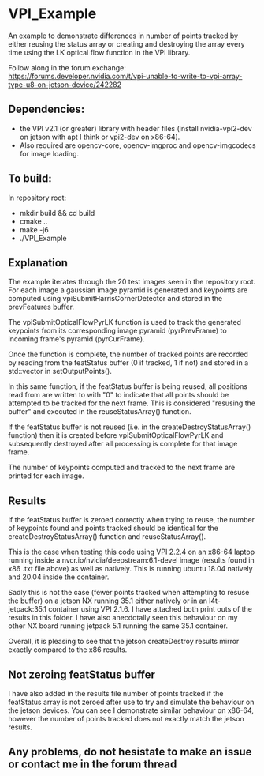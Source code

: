 # VPI_Example
An example to demonstrate differences in number of points tracked by either reusing the status array or creating and destroying the array every time using the LK optical flow function in the VPI library.

Follow along in the forum exchange: https://forums.developer.nvidia.com/t/vpi-unable-to-write-to-vpi-array-type-u8-on-jetson-device/242282

## Dependencies:
- the VPI v2.1 (or greater) library with header files (install nvidia-vpi2-dev on jetson with apt I think or vpi2-dev on x86-64). 
- Also required are opencv-core, opencv-imgproc and opencv-imgcodecs for image loading.

## To build: 

In repository root: 
 - mkdir build && cd build 
 - cmake .. 
 - make -j6
 - ./VPI_Example 
 
 ## Explanation
 The example iterates through the 20 test images seen in the repository root. For each image a gaussian image pyramid is generated and keypoints are computed using vpiSubmitHarrisCornerDetector and stored in the prevFeatures buffer. 
 
The vpiSubmitOpticalFlowPyrLK function is used to track the generated keypoints from its corresponding image pyramid (pyrPrevFrame) to incoming frame's pyramid (pyrCurFrame). 

Once the function is complete, the number of tracked points are recorded by reading from the featStatus buffer (0 if tracked, 1 if not) and stored in a std::vector in setOutputPoints(). 

In this same function, if the featStatus buffer is being reused, all positions read from are written to with "0" to indicate that all points should be attempted to be tracked for the next frame. This is considered "resusing the buffer" and executed in the reuseStatusArray() function. 

If the featStatus buffer is not reused (i.e. in the createDestroyStatusArray() function) then it is created before vpiSubmitOpticalFlowPyrLK and subsequently destroyed after all processing is complete for that image frame. 

The number of keypoints computed and tracked to the next frame are printed for each image. 

## Results
If the featStatus buffer is zeroed correctly when trying to reuse, the number of keypoints found and points tracked should be identical for the createDestroyStatusArray() function and reuseStatusArray(). 

This is the case when testing this code using VPI 2.2.4 on an x86-64 laptop running inside a nvcr.io/nvidia/deepstream:6.1-devel image (results found in x86 .txt file above) as well as natively. This is running ubuntu 18.04 natively and 20.04 inside the container. 

Sadly this is not the case (fewer points tracked when attempting to resuse the buffer) on a jetson NX running 35.1 either natively or in an l4t-jetpack:35.1 container using VPI 2.1.6. I have attached both print outs of the results in this folder. I have also anecdotally seen this behaviour on my other NX board running jetpack 5.1 running the same 35.1 container. 
 
Overall, it is pleasing to see that the jetson createDestroy results mirror exactly compared to the x86 results. 
 
## Not zeroing featStatus buffer
 
I have also added in the results file number of points tracked if the featStatus array is not zeroed after use to try and simulate the behaviour on the jetson devices. You can see I demonstrate similar behaviour on x86-64, however the number of points tracked does not exactly match the jetson results.

## Any problems, do not hesistate to make an issue or contact me in the forum thread


